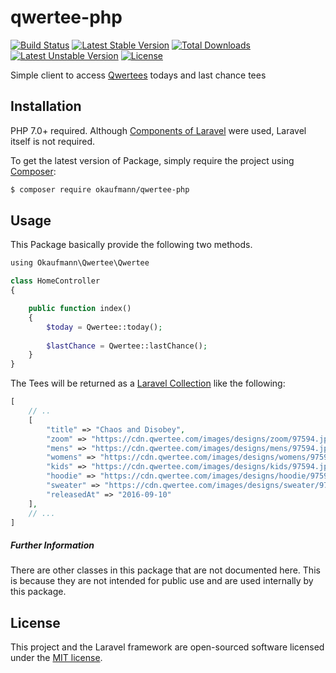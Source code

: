 # qwertee-php
[![Build Status](https://travis-ci.org/okaufmann/qwertee-php.svg?branch=master)](https://travis-ci.org/okaufmann/qwertee-php)
[![Latest Stable Version](https://poser.pugx.org/okaufmann/qwertee-php/v/stable)](https://packagist.org/packages/okaufmann/qwertee-php)
[![Total Downloads](https://poser.pugx.org/okaufmann/qwertee-php/downloads)](https://packagist.org/packages/okaufmann/qwertee-php)
[![Latest Unstable Version](https://poser.pugx.org/okaufmann/qwertee-php/v/unstable)](https://packagist.org/packages/okaufmann/qwertee-php)
[![License](https://poser.pugx.org/okaufmann/qwertee-php/license)](https://packagist.org/packages/okaufmann/qwertee-php)


Simple client to access [Qwertees](https://www.qwertee.com) todays and last chance tees

## Installation
PHP 7.0+ required. Although [Components of Laravel](https://github.com/mattstauffer/Torch) were used, Laravel itself is not required.

To get the latest version of Package, simply require the project using [Composer](https://getcomposer.org):

```bash
$ composer require okaufmann/qwertee-php
```

## Usage

This Package basically provide the following two methods.

```php
using Okaufmann\Qwertee\Qwertee

class HomeController
{

    public function index()
    {
        $today = Qwertee::today();
        
        $lastChance = Qwertee::lastChance();
    }
}
```

The Tees will be returned as a [Laravel Collection](https://laravel.com/docs/5.3/collections) like the following:

```php
[
    // ..
    [
        "title" => "Chaos and Disobey",
        "zoom" => "https://cdn.qwertee.com/images/designs/zoom/97594.jpg",
        "mens" => "https://cdn.qwertee.com/images/designs/mens/97594.jpg",
        "womens" => "https://cdn.qwertee.com/images/designs/womens/97594.jpg",
        "kids" => "https://cdn.qwertee.com/images/designs/kids/97594.jpg",
        "hoodie" => "https://cdn.qwertee.com/images/designs/hoodie/97594.jpg",
        "sweater" => "https://cdn.qwertee.com/images/designs/sweater/97594.jpg",
        "releasedAt" => "2016-09-10"
    ],
    // ...
]

```

##### Further Information

There are other classes in this package that are not documented here. This is because they are not intended for public use and are used internally by this package.

## License

This project and the Laravel framework are open-sourced software licensed under the [MIT license](http://opensource.org/licenses/MIT).
